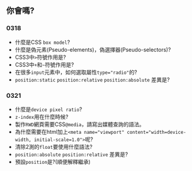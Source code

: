 ## 你會嗎?

### 0318

- 什麼是CSS `box model`?
- 什麼是偽元素(Pseudo-elements)，偽選擇器(Pseudo-selectors)?
- CSS3中`>`符號作用是?
- CSS3中`+`和`~`符號作用是?
- 在很多`input`元素中，如何選取屬性`type="radio"`的?
- `position:static` `position:relative` `position:absolute` 差異是?

### 0321

- 什麼是`device pixel ratio`?
- `z-index`用在什麼時候?
- 製作`RWD`網頁需要CSS`@media`，請寫出媒體查詢的語法。
- 為什麼需要在html加上`<meta name="viewport" content="width=device-width, initial-scale=1.0">`呢?
- 清除2測的`float`要使用什麼語法?
- `position:absolute` `position:relative` 差異是?
- 預設`position`是?(順便解釋繼承)